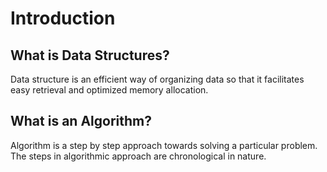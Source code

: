 # Introduction

## What is Data Structures?

Data structure is an efficient way of organizing data so that it facilitates easy retrieval and optimized memory allocation.

## What is an Algorithm?

Algorithm is a step by step approach towards solving a particular problem. The steps in algorithmic approach are chronological in nature.




